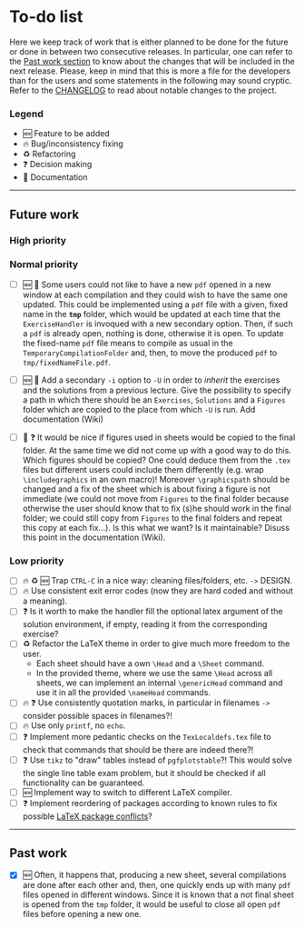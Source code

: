 # To-do list

Here we keep track of work that is either planned to be done for the future or done in between two consecutive releases.
In particular, one can refer to the [Past work section](#past-work) to know about the changes that will be included in the next release.
Please, keep in mind that this is more a file for the developers than for the users and some statements in the following may sound cryptic.
Refer to the [CHANGELOG](https://github.com/AG-Philipsen/ExerciseHandler/blob/master/CHANGELOG.md) to read about notable changes to the project.

### Legend

* :new: Feature to be added
* :fire: Bug/inconsistency fixing
* :recycle: Refactoring
* :question: Decision making
* :memo: Documentation

----

## Future work

### High priority


### Normal priority

 - [ ] :new: :memo: Some users could not like to have a new `pdf` opened in a new window at each compilation and they could wish to have the same one updated. This could be implemented using a `pdf` file with a given, fixed name in the **`tmp`** folder, which would be updated at each time that the `ExerciseHandler` is invoqued with a new secondary option. Then, if such a `pdf` is already open, nothing is done, otherwise it is open. To update the fixed-name `pdf` file means to compile as usual in the `TemporaryCompilationFolder` and, then, to move the produced `pdf` to `tmp/fixedNameFile.pdf`.
 - [ ] :new: :memo: Add a secondary `-i` option to `-U` in order to *inherit* the exercises and the solutions from a previous lecture. Give the possibility to specify a path in which there should be an `Exercises`, `Solutions` and a `Figures` folder which are copied to the place from which `-U` is run. Add documentation (Wiki)
 - [ ] :memo: :question: It would be nice if figures used in sheets would be copied to the final folder. At the same time we did not come up with a good way to do this. Which figures should be copied? One could deduce them from the `.tex` files but different users could include them differently (e.g. wrap `\includegraphics` in an own macro)! Moreover `\graphicspath` should be changed and a fix of the sheet which is about fixing a figure is not immediate (we could not move from `Figures` to the final folder because otherwise the user should know that to fix (s)he should work in the final folder; we could still copy from `Figures` to the final folders and repeat this copy at each fix...). Is this what we want? Is it maintainable? Disuss this point in the documentation (Wiki).
 
 
### Low priority

 - [ ] :fire: :recycle: :new: Trap `CTRL-C` in a nice way: cleaning files/folders, etc. `->` DESIGN.
 - [ ] :fire: Use consistent exit error codes (now they are hard coded and without a meaning).
 - [ ] :question: Is it worth to make the handler fill the optional latex argument of the solution environment, if empty, reading it from the corresponding exercise?
 - [ ] :recycle: Refactor the LaTeX theme in order to give much more freedom to the user.
    * Each sheet should have a own `\Head` and a `\Sheet` command.
    * In the provided theme, where we use the same `\Head` across all sheets, we can implement an internal `\genericHead` command and use it in all the provided `\nameHead` commands.
 - [ ] :fire: :question: Use consistently quotation marks, in particular in filenames `->` consider possible spaces in filenames?!
 - [ ] :fire: Use only `printf`, no `echo`.
 - [ ] :question: Implement more pedantic checks on the `TexLocaldefs.tex` file to check that commands that should be there are indeed there?!
 - [ ] :question: Use `tikz` to "draw" tables instead of `pgfplotstable`?!
 This would solve the single line table exam problem, but it should be checked if all functionality can be guaranteed.
 - [ ] :new: Implement way to switch to different LaTeX compiler.
 - [ ] :question: Implement reordering of packages according to known rules to fix possible [LaTeX package conflicts](http://www.macfreek.nl/memory/LaTeX_package_conflicts#Unicode_in_Listing)?

----

## Past work

 - [X] :new: Often, it happens that, producing a new sheet, several compilations are done after each other and, then, one quickly ends up with many `pdf` files opened in different windows. Since it is known that a not final sheet is opened from the `tmp` folder, it would be useful to close all open `pdf` files before opening a new one.

